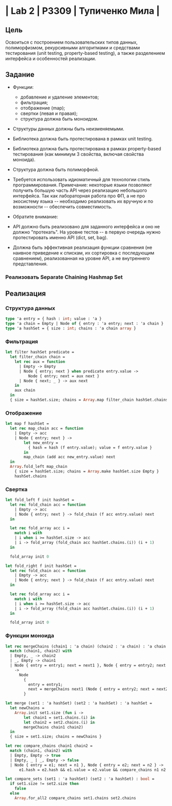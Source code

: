 # | Lab 2 | P3309 | Тупиченко Мила |

## Цель

Освоиться с построением пользовательских типов данных, полиморфизмом, рекурсивными алгоритмами и средствами
тестирования (unit testing, property-based testing), а также разделением интерфейса и особенностей реализации.

## Задание

- Функции:

    - добавление и удаление элементов;
    - фильтрация;
    - отображение (map);
    - свертки (левая и правая);
    - структура должна быть моноидом.


- Структуры данных должны быть неизменяемыми.
- Библиотека должна быть протестирована в рамках unit testing.
- Библиотека должна быть протестирована в рамках property-based тестирования (как минимум 3 свойства, включая свойства
  моноида).
- Структура должна быть полиморфной.
- Требуется использовать идиоматичный для технологии стиль программирования. Примечание: некоторые языки позволяют
  получить большую часть API через реализацию небольшого интерфейса. Так как лабораторная работа про ФП, а не про
  экосистему языка -- необходимо реализовать их вручную и по возможности -- обеспечить совместимость.
- Обратите внимание:

- API должно быть реализовано для заданного интерфейса и оно не должно "протекать". На уровне тестов -- в первую очередь
  нужно протестировать именно API (dict, set, bag).
- Должна быть эффективная реализация функции сравнения (не наивное приведение к спискам, их сортировка с последующим
  сравнением), реализованная на уровне API, а не внутреннего представления.

### Реализовать Separate Chaining Hashmap Set

## Реализация
### Структура данных
```OCaml
type 'a entry = { hash : int; value : 'a }
type 'a chain = Empty | Node of { entry : 'a entry; next : 'a chain }
type 'a hashSet = { size : int; chains : 'a chain array }
```

### Фильтрация
```OCaml
let filter hashSet predicate =
  let filter_chain chain =
    let rec aux = function
      | Empty -> Empty
      | Node { entry; next } when predicate entry.value ->
          Node { entry; next = aux next }
      | Node { next; _ } -> aux next
    in
    aux chain
  in
  { size = hashSet.size; chains = Array.map filter_chain hashSet.chains }
```

### Отображение
```OCaml
let map f hashSet =
  let rec map_chain acc = function
    | Empty -> acc
    | Node { entry; next } ->
        let new_entry =
          { hash = hash (f entry.value); value = f entry.value }
        in
        map_chain (add acc new_entry.value) next
  in
  Array.fold_left map_chain
    { size = hashSet.size; chains = Array.make hashSet.size Empty }
    hashSet.chains
```

### Свертка
```OCaml
let fold_left f init hashSet =
  let rec fold_chain acc = function
    | Empty -> acc
    | Node { entry; next } -> fold_chain (f acc entry.value) next
  in

  let rec fold_array acc i =
    match i with
    | i when i >= hashSet.size -> acc
    | i -> fold_array (fold_chain acc hashSet.chains.(i)) (i + 1)
  in

  fold_array init 0

let fold_right f init hashSet =
  let rec fold_chain acc = function
    | Empty -> acc
    | Node { entry; next } -> fold_chain (f acc entry.value) next
  in

  let rec fold_array acc i =
    match i with
    | i when i >= hashSet.size -> acc
    | i -> fold_array (fold_chain acc hashSet.chains.(i)) (i + 1)
  in

  fold_array init 0
```

### Функции моноида
```OCaml
let rec mergeChains (chain1 : 'a chain) (chain2 : 'a chain) : 'a chain =
  match (chain1, chain2) with
  | Empty, _ -> chain2
  | _, Empty -> chain1
  | Node { entry = entry1; next = next1 }, Node { entry = entry2; next = next2 }
    ->
      Node
        {
          entry = entry1;
          next = mergeChains next1 (Node { entry = entry2; next = next2 });
        }

let merge (set1 : 'a hashSet) (set2 : 'a hashSet) : 'a hashSet =
  let newChains =
    Array.init set1.size (fun i ->
        let chain1 = set1.chains.(i) in
        let chain2 = set2.chains.(i) in
        mergeChains chain1 chain2)
  in
  { size = set1.size; chains = newChains }

let rec compare_chains chain1 chain2 =
  match (chain1, chain2) with
  | Empty, Empty -> true
  | Empty, _ | _, Empty -> false
  | Node { entry = e1; next = n1 }, Node { entry = e2; next = n2 } ->
      e1.hash = e2.hash && e1.value = e2.value && compare_chains n1 n2

let compare_sets (set1 : 'a hashSet) (set2 : 'a hashSet) : bool =
  if set1.size != set2.size then
    false
  else
    Array.for_all2 compare_chains set1.chains set2.chains
```

